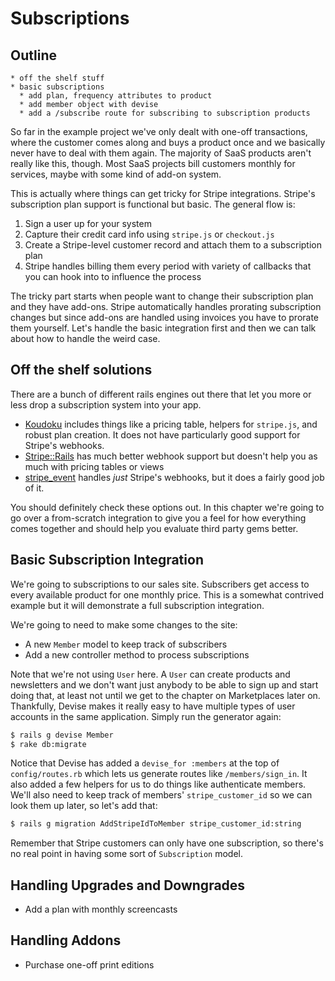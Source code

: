 [koudoku]: https://github.com/andrewculver/koudoku
[stripe-rails]: https://github.com/thefrontside/stripe-rails
[stripe_event]: https://github.com/integrallis/stripe_event


# Subscriptions

## Outline

```text
* off the shelf stuff
* basic subscriptions
  * add plan, frequency attributes to product
  * add member object with devise
  * add a /subscribe route for subscribing to subscription products
```

So far in the example project we've only dealt with one-off transactions, where the customer comes along and buys a product once and we basically never have to deal with them again. The majority of SaaS products aren't really like this, though. Most SaaS projects bill customers monthly for services, maybe with some kind of add-on system.

This is actually where things can get tricky for Stripe integrations. Stripe's subscription plan support is functional but basic. The general flow is:

1. Sign a user up for your system
2. Capture their credit card info using `stripe.js` or `checkout.js`
3. Create a Stripe-level customer record and attach them to a subscription plan
4. Stripe handles billing them every period with variety of callbacks that you can hook into to influence the process

The tricky part starts when people want to change their subscription plan and they have add-ons. Stripe automatically handles prorating subscription changes but since add-ons are handled using invoices you have to prorate them yourself. Let's handle the basic integration first and then we can talk about how to handle the weird case.

## Off the shelf solutions

There are a bunch of different rails engines out there that let you more or less drop a subscription system into your app.

* [Koudoku][koudoku] includes things like a pricing table, helpers for `stripe.js`, and robust plan creation. It does not have particularly good support for Stripe's webhooks.
* [Stripe::Rails][stripe-rails] has much better webhook support but doesn't help you as much with pricing tables or views
* [stripe_event][] handles *just* Stripe's webhooks, but it does a fairly good job of it.

You should definitely check these options out. In this chapter we're going to go over a from-scratch integration to give you a feel for how everything comes together and should help you evaluate third party gems better.

## Basic Subscription Integration

We're going to subscriptions to our sales site. Subscribers get access to every available product for one monthly price. This is a somewhat contrived example but it will demonstrate a full subscription integration.

We're going to need to make some changes to the site:

* A new `Member` model to keep track of subscribers
* Add a new controller method to process subscriptions

Note that we're not using `User` here. A `User` can create products and newsletters and we don't want just anybody to be able to sign up and start doing that, at least not until we get to the chapter on Marketplaces later on. Thankfully, Devise makes it really easy to have multiple types of user accounts in the same application. Simply run the generator again:

```bash
$ rails g devise Member
$ rake db:migrate
```

Notice that Devise has added a `devise_for :members` at the top of `config/routes.rb` which lets us generate routes like `/members/sign_in`. It also added a few helpers for us to do things like authenticate members. We'll also need to keep track of members' `stripe_customer_id` so we can look them up later, so let's add that:

```bash
$ rails g migration AddStripeIdToMember stripe_customer_id:string
```

Remember that Stripe customers can only have one subscription, so there's no real point in having some sort of `Subscription` model.


## Handling Upgrades and Downgrades

* Add a plan with monthly screencasts

## Handling Addons

* Purchase one-off print editions
